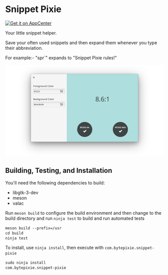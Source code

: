 # Snippet Pixie
[![Get it on AppCenter](https://appcenter.elementary.io/badge.svg)](https://appcenter.elementary.io/com.bytepixie.snippet-pixie)

Your little snippet helper.

Save your often used snippets and then expand them whenever you type their abbreviation.

For example:- "spr`" expands to "Snippet Pixie rules!"

![Snippet Pixie Screenshot](data/screenshot.png?raw=true)

## Building, Testing, and Installation

You'll need the following dependencies to build:
* libgtk-3-dev
* meson
* valac

Run `meson build` to configure the build environment and then change to the build directory and run `ninja test` to build and run automated tests

    meson build --prefix=/usr 
    cd build
    ninja test

To install, use `ninja install`, then execute with `com.bytepixie.snippet-pixie`

    sudo ninja install
    com.bytepixie.snippet-pixie

